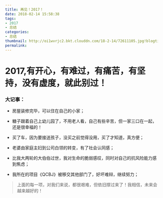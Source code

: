 ```yaml
---
title: 再见！2017！
date: 2018-02-14 15:58:38
tags:
- 2017
- 总结
categories:
- 总结
thumbnail: http://oi1wvrjc2.bkt.clouddn.com/18-2-14/72611105.jpg!blogtitle
permalink:
---
```


2017,有开心，有难过，有痛苦，有坚持，没有虚度，就此别过！
====


### 大记事：

- 房屋装修完毕，可以住在自己的小家；
- 糖子跟着自己上幼儿园了，不用老人看，自己有些辛苦，但一家三口在一起，还是很幸福的！
- 买了车，因为要接送孩子，没买之前觉得没用，买了才知道，真方便；
- 老婆由家庭主妇到公司白领的转变，有了社会认同感；

- 比我大两轮的大伯伯过世，我对生命的脆弱感叹，同时对自己的抗风险能力感到焦虑；
- 我所在的项目《QCBJ》被移交其他部门了，好坏难辩，继续努力；

> 上面的每一项，对我们来说，都很艰难，但依旧撑过来了！我相信，未来会越来越好的！